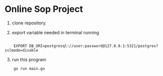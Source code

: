 # Online Sop Project
1. clone repository.

2. export variable needed in terminal running
````
    
    EXPORT DB_URI=postgresql://user:password@127.0.0.1:5321/postgres?sslmode=disable

````

3. run this program
```
    go run main.go
```